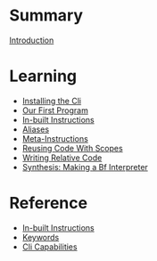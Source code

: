 # Summary

[Introduction](./introduction.md)

# Learning
- [Installing the Cli](./installing-cli.md)
- [Our First Program](./first-program.md)
- [In-built Instructions]()
- [Aliases]()
- [Meta-Instructions]()
- [Reusing Code With Scopes]()
- [Writing Relative Code]()
- [Synthesis: Making a Bf Interpreter]()

# Reference
- [In-built Instructions]()
- [Keywords](./keywords.md)
- [Cli Capabilities]()